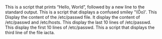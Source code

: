 This is a script that prints “Hello, World”, followed by a new line to the standard output.
This is a script that displays a confused smiley "(Ôo)'.
This Display the content of the /etc/passwd file.
It display the content of /etc/passwd and /etc/hosts.
This display the last 10 lines of /etc/passwd.
This display the first 10 lines of /etc/passwd.
This a script that displays the third line of the file iacta.
